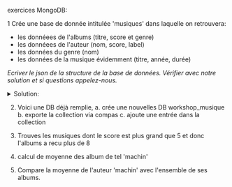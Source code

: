 exercices MongoDB:

1 Crée une base de donnée intitulée 'musiques' dans laquelle on retrouvera:
- les donnéees de l'albums (titre, score et genre)
- les donnéees de l'auteur (nom, score, label)
- les données du genre (nom)
- les données de la musique évidemment (titre, année, durée)

*Ecriver le json de la structure de la base de données. Vérifier avec notre solution et si questions appelez-nous.*

<details>
<summary>Solution:</summary>

```json
{ 
  "titre" : "Wow",
  "année" : "2011",
  "durée" : "3 : 40",
  "genre" : 
    [ 
      { 
		"nom" : "Pop"
	  }, 
      { 
		"nom" : "Rock" 
	  }
    ],
  "auteurs":
    [ 
      {
        "nom": "Michel",
        "score": 5,
		"label": "Epitaph Records"
      },
      {
        "nom":"Bob",
        "score": 6,
		"label": "SoloLearn"
      }
    ],
  "albums":
    [
		{
		  "titre" : "Super Album",
		  "score" : 5,
		  "genre" : ["Metalcore"]
		}
	]
}
```
</details>

2. Voici une DB déjà remplie, 
 a. crée une nouvelles DB workshop_musique
 b. exporte la collection via compas
 c. ajoute une entrée dans la collection
 

3. Trouves les musiques dont le score est plus grand que 5 et donc l'albums a recu plus de 8

4. calcul de moyenne des album de tel 'machin'

5. Compare la moyenne de l'auteur 'machin' avec l'ensemble de ses albums. 